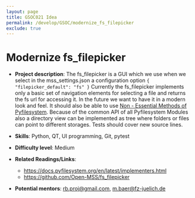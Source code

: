 ```yaml
---
layout: page
title: GSOC021 Idea
permalink: /develop/GSOC/modernize_fs_filepicker
exclude: true
---
```



# Modernize fs_filepicker

-   **Project description**:
   The fs_filepicker is a GUI which we use when we select in the mss_settings.json a configuration option `{ "filepicker_default": "fs" }`
   Currently the fs_filepicker implements only a basic set of navigation elements for selecting a file and returns the fs url for accessing it.
In the future we want to have it in a modern look and feel. 
It should also be able to use [Non - Essential Methods of Pyfilesystem](https://docs.pyfilesystem.org/en/latest/implementers.html#non-essential-methods).
Because of the common API of all Pyfilesystem Modules also a directory view can be implemented as tree where folders or files can point to different storages. Tests should cover new source lines.

-   **Skills**: Python, QT, UI programming, Git, pytest

-   **Difficulty level**: Medium

-   **Related Readings/Links**:
    -   https://docs.pyfilesystem.org/en/latest/implementers.html 
    -   https://github.com/Open-MSS/fs_filepicker
 
-   **Potential mentors**:
    rb.proj@gmail.com, m.baer@fz-juelich.de